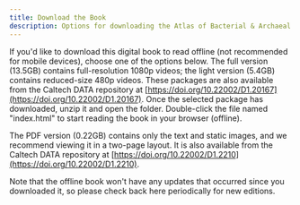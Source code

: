 ```yaml
---
title: Download the Book
description: Options for downloading the Atlas of Bacterial & Archaeal Cell Structure as a zipped package to read offline, with full-resolution or reduced-size videos
---
```

If you'd like to download this digital book to read offline (not recommended
for mobile devices), choose one of the options below. The full version (13.5GB)
contains full-resolution 1080p videos; the light version (5.4GB) contains
reduced-size 480p videos. These packages are also available from the Caltech
DATA repository at
[https://doi.org/10.22002/D1.20167](https://doi.org/10.22002/D1.20167). Once the selected package has downloaded, unzip it and open the folder. Double-click the file named "index.html" to start reading the book in your browser (offline). 

The PDF version (0.22GB) contains only the text and static images, and we recommend viewing it in a two-page layout. It is also available from the Caltech DATA repository at [https://doi.org/10.22002/D1.2210](https://doi.org/10.22002/D1.2210).

Note that the offline book won't have any updates that occurred since you downloaded it, so please check back here periodically for new editions.